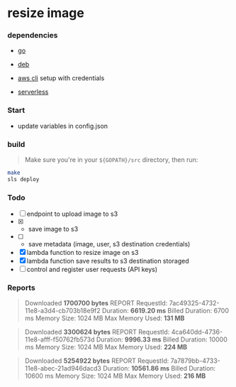 # resize image

### dependencies


- [go](https://golang.org/)

- [deb](https://github.com/golang/dep)

- [aws cli]() setup with credentials

- [serverless](https://serverless.com/blog/framework-example-golang-lambda-support/)

### Start

- update variables in config.json

### build
> Make sure you're in your ```${GOPATH}/src``` directory, then run:

```bash
make
sls deploy
```

### Todo

- [ ] endpoint to upload image to s3
- [x] - save image to s3
- [ ] - save metadata (image, user, s3 destination credentials)
- [x] lambda function to resize image on s3
- [x] lambda function save results to s3 destination storaged 
- [ ] control and register user requests (API keys)

### Reports
>Downloaded **1700700 bytes**
REPORT RequestId: 7ac49325-4732-11e8-a3d4-cb703b18e9f2	Duration: **6619.20 ms**	Billed Duration: 6700 ms 	Memory Size: 1024 MB	Max Memory Used: **131 MB**

>Downloaded **3300624 bytes**
REPORT RequestId: 4ca640dd-4736-11e8-afff-f50762fb573d	Duration: **9996.33 ms**	Billed Duration: 10000 ms 	Memory Size: 1024 MB	Max Memory Used: **224 MB**

>Downloaded **5254922 bytes**
REPORT RequestId: 7a7879bb-4733-11e8-abec-21ad946dacd3	Duration: **10561.86 ms**	Billed Duration: 10600 ms 	Memory Size: 1024 MB	Max Memory Used: **216 MB**


